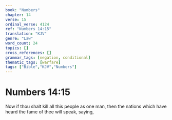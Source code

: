 ```yaml
---
book: "Numbers"
chapter: 14
verse: 15
ordinal_verse: 4124
ref: "Numbers 14:15"
translation: "KJV"
genre: "Law"
word_count: 24
topics: []
cross_references: []
grammar_tags: [negation, conditional]
thematic_tags: [warfare]
tags: ["Bible","KJV","Numbers"]
---
```


# Numbers 14:15

Now if thou shalt kill all this people as one man, then the nations which have heard the fame of thee will speak, saying,
